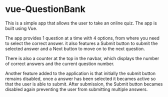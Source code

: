 # vue-QuestionBank

This is a simple app that allows the user to take an online quiz. The app is built using Vue. 

The app provides 1 question at a time with 4 options, from where you need to select the correct answer. it also features a Submit button to submit the selected answer and a Next button to move on to the next question. 

There is also a counter at the top in the navbar, which displays the number of correct answers and the current question number. 

Another feature added to the application is that initially the submit button remains disabled, once a answer has been selected it becames active so that the user is able to submit. After submission, the Submit button becames disabled again preventing the user from submitting multiple answers. 
